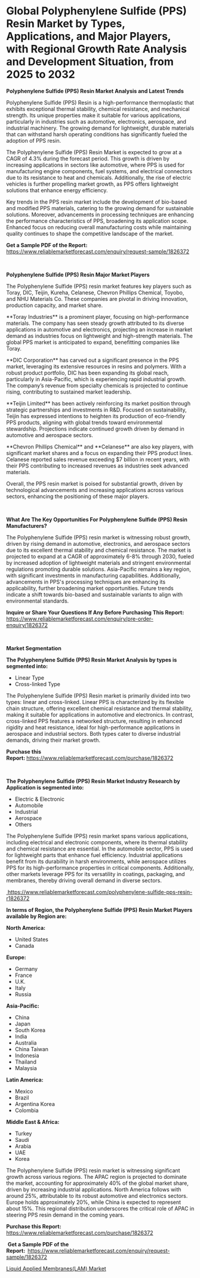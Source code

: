 <p><h1>Global Polyphenylene Sulfide (PPS) Resin Market by Types, Applications, and Major Players, with Regional Growth Rate Analysis and Development Situation, from 2025 to 2032</h1></p><p><strong>Polyphenylene Sulfide (PPS) Resin Market Analysis and Latest Trends</strong></p>
<p><p>Polyphenylene Sulfide (PPS) Resin is a high-performance thermoplastic that exhibits exceptional thermal stability, chemical resistance, and mechanical strength. Its unique properties make it suitable for various applications, particularly in industries such as automotive, electronics, aerospace, and industrial machinery. The growing demand for lightweight, durable materials that can withstand harsh operating conditions has significantly fueled the adoption of PPS resin.</p><p>The Polyphenylene Sulfide (PPS) Resin Market is expected to grow at a CAGR of 4.3% during the forecast period. This growth is driven by increasing applications in sectors like automotive, where PPS is used for manufacturing engine components, fuel systems, and electrical connectors due to its resistance to heat and chemicals. Additionally, the rise of electric vehicles is further propelling market growth, as PPS offers lightweight solutions that enhance energy efficiency.</p><p>Key trends in the PPS resin market include the development of bio-based and modified PPS materials, catering to the growing demand for sustainable solutions. Moreover, advancements in processing techniques are enhancing the performance characteristics of PPS, broadening its application scope. Enhanced focus on reducing overall manufacturing costs while maintaining quality continues to shape the competitive landscape of the market.</p></p>
<p><strong>Get a Sample PDF of the Report:&nbsp;</strong> <a href="https://www.reliablemarketforecast.com/enquiry/request-sample/1826372?utm_campaign=1130&utm_medium=2&utm_source=Github&utm_content=ia&utm_term=03022025&utm_id=polyphenylene-sulfide-pps-resin">https://www.reliablemarketforecast.com/enquiry/request-sample/1826372</a></p>
<p>&nbsp;</p>
<p><strong>Polyphenylene Sulfide (PPS) Resin Major Market Players</strong></p>
<p><p>The Polyphenylene Sulfide (PPS) resin market features key players such as Toray, DIC, Teijin, Kureha, Celanese, Chevron Phillips Chemical, Toyobo, and NHU Materials Co. These companies are pivotal in driving innovation, production capacity, and market share.</p><p>**Toray Industries** is a prominent player, focusing on high-performance materials. The company has seen steady growth attributed to its diverse applications in automotive and electronics, projecting an increase in market demand as industries focus on lightweight and high-strength materials. The global PPS market is anticipated to expand, benefitting companies like Toray.</p><p>**DIC Corporation** has carved out a significant presence in the PPS market, leveraging its extensive resources in resins and polymers. With a robust product portfolio, DIC has been expanding its global reach, particularly in Asia-Pacific, which is experiencing rapid industrial growth. The company’s revenue from specialty chemicals is projected to continue rising, contributing to sustained market leadership.</p><p>**Teijin Limited** has been actively reinforcing its market position through strategic partnerships and investments in R&D. Focused on sustainability, Teijin has expressed intentions to heighten its production of eco-friendly PPS products, aligning with global trends toward environmental stewardship. Projections indicate continued growth driven by demand in automotive and aerospace sectors.</p><p>**Chevron Phillips Chemical** and **Celanese** are also key players, with significant market shares and a focus on expanding their PPS product lines. Celanese reported sales revenue exceeding $7 billion in recent years, with their PPS contributing to increased revenues as industries seek advanced materials.</p><p>Overall, the PPS resin market is poised for substantial growth, driven by technological advancements and increasing applications across various sectors, enhancing the positioning of these major players.</p></p>
<p>&nbsp;</p>
<p><strong>What Are The Key Opportunities For Polyphenylene Sulfide (PPS) Resin Manufacturers?</strong></p>
<p><p>The Polyphenylene Sulfide (PPS) resin market is witnessing robust growth, driven by rising demand in automotive, electronics, and aerospace sectors due to its excellent thermal stability and chemical resistance. The market is projected to expand at a CAGR of approximately 6-8% through 2030, fueled by increased adoption of lightweight materials and stringent environmental regulations promoting durable solutions. Asia-Pacific remains a key region, with significant investments in manufacturing capabilities. Additionally, advancements in PPS's processing techniques are enhancing its applicability, further broadening market opportunities. Future trends indicate a shift towards bio-based and sustainable variants to align with environmental standards.</p></p>
<p><strong>Inquire or Share Your Questions If Any Before Purchasing This Report:</strong> <a href="https://www.reliablemarketforecast.com/enquiry/pre-order-enquiry/1826372?utm_campaign=1130&utm_medium=2&utm_source=Github&utm_content=ia&utm_term=03022025&utm_id=polyphenylene-sulfide-pps-resin">https://www.reliablemarketforecast.com/enquiry/pre-order-enquiry/1826372</a></p>
<p>&nbsp;</p>
<p><strong>Market Segmentation</strong></p>
<p><strong>The Polyphenylene Sulfide (PPS) Resin Market Analysis by types is segmented into:</strong></p>
<p><ul><li>Linear Type</li><li>Cross-linked Type</li></ul></p>
<p><p>The Polyphenylene Sulfide (PPS) Resin market is primarily divided into two types: linear and cross-linked. Linear PPS is characterized by its flexible chain structure, offering excellent chemical resistance and thermal stability, making it suitable for applications in automotive and electronics. In contrast, cross-linked PPS features a networked structure, resulting in enhanced rigidity and heat resistance, ideal for high-performance applications in aerospace and industrial sectors. Both types cater to diverse industrial demands, driving their market growth.</p></p>
<p><strong>Purchase this Report:&nbsp;</strong><a href="https://www.reliablemarketforecast.com/purchase/1826372?utm_campaign=1130&utm_medium=2&utm_source=Github&utm_content=ia&utm_term=03022025&utm_id=polyphenylene-sulfide-pps-resin">https://www.reliablemarketforecast.com/purchase/1826372</a></p>
<p>&nbsp;</p>
<p><strong>The Polyphenylene Sulfide (PPS) Resin Market Industry Research by Application is segmented into:</strong></p>
<p><ul><li>Electric & Electronic</li><li>Automobile</li><li>Industrial</li><li>Aerospace</li><li>Others</li></ul></p>
<p><p>The Polyphenylene Sulfide (PPS) resin market spans various applications, including electrical and electronic components, where its thermal stability and chemical resistance are essential. In the automobile sector, PPS is used for lightweight parts that enhance fuel efficiency. Industrial applications benefit from its durability in harsh environments, while aerospace utilizes PPS for its high-performance properties in critical components. Additionally, other markets leverage PPS for its versatility in coatings, packaging, and membranes, thereby driving overall demand in diverse sectors.</p></p>
<p><a href="https://www.reliablemarketforecast.com/polyphenylene-sulfide-pps-resin-r1826372?utm_campaign=1130&utm_medium=2&utm_source=Github&utm_content=ia&utm_term=03022025&utm_id=polyphenylene-sulfide-pps-resin">&nbsp;https://www.reliablemarketforecast.com/polyphenylene-sulfide-pps-resin-r1826372</a></p>
<p><strong>In terms of Region, the Polyphenylene Sulfide (PPS) Resin Market Players available by Region are:</strong></p>
<p>
    <p> <strong> North America: </strong>
        <ul>
            <li>United States</li>
            <li>Canada</li>
        </ul>
        </p> 
    <p> <strong> Europe: </strong>
        <ul>
            <li>Germany</li>
            <li>France</li>
            <li>U.K.</li>
            <li>Italy</li>
            <li>Russia</li>
        </ul>
        </p> 
    <p> <strong> Asia-Pacific: </strong>
        <ul>
            <li>China</li>
            <li>Japan</li>
            <li>South Korea</li>
            <li>India</li>
            <li>Australia</li>
            <li>China Taiwan</li>
            <li>Indonesia</li>
            <li>Thailand</li>
            <li>Malaysia</li>
        </ul>
        </p> 
    <p> <strong> Latin America: </strong>
        <ul>
            <li>Mexico</li>
            <li>Brazil</li>
            <li>Argentina Korea</li>
            <li>Colombia</li>
        </ul>
        </p> 
    <p> <strong> Middle East & Africa: </strong>
        <ul>
            <li>Turkey</li>
            <li>Saudi</li>
            <li>Arabia</li>
            <li>UAE</li>
            <li>Korea</li>
        </ul>
    </p>
    </p>
<p><p>The Polyphenylene Sulfide (PPS) resin market is witnessing significant growth across various regions. The APAC region is projected to dominate the market, accounting for approximately 40% of the global market share, driven by increasing industrial applications. North America follows with around 25%, attributable to its robust automotive and electronics sectors. Europe holds approximately 20%, while China is expected to represent about 15%. This regional distribution underscores the critical role of APAC in steering PPS resin demand in the coming years.</p></p>
<p><strong>Purchase this Report: </strong><a href="https://www.reliablemarketforecast.com/purchase/1826372?utm_campaign=1130&utm_medium=2&utm_source=Github&utm_content=ia&utm_term=03022025&utm_id=polyphenylene-sulfide-pps-resin">https://www.reliablemarketforecast.com/purchase/1826372</a></p>
<p>&nbsp;<strong>Get a Sample PDF of the Report:&nbsp;&nbsp;</strong><a href="https://www.reliablemarketforecast.com/enquiry/request-sample/1826372?utm_campaign=1130&utm_medium=2&utm_source=Github&utm_content=ia&utm_term=03022025&utm_id=polyphenylene-sulfide-pps-resin">https://www.reliablemarketforecast.com/enquiry/request-sample/1826372</a></p>
<p><strong></strong></p>
<p><p><a href="https://github.com/RickHolmes3/Market-Research-Report-List-7/blob/main/liquid-applied-membraneslam-market.md?utm_campaign=1130&utm_medium=2&utm_source=Github&utm_content=ia&utm_term=03022025&utm_id=polyphenylene-sulfide-pps-resin">Liquid Applied Membranes(LAM) Market</a></p></p>